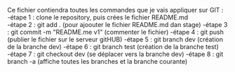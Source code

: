 Ce fichier contiendra toutes les commandes que je vais appliquer sur GIT : 
	-étape 1 :  clone le repository, puis crées le fichier README.md  
	-étape 2 : git add . (pour ajoouter le fichier README.md dan stage)
	-étape 3 : git commit -m "README.me v1" (commenter le fichier)
	-étape 4 : git push (publier le fichier sur le serveur gitHUB)
	-étape 5 : git branch dev (création de la branche dev)
	-étape 6 : git branch test (création de la branche test)
	-étape 7 : git checkout dev (se déplacer vers la branche dev)
	-étape 8 : git branch -a (affiche toutes les branches et la branche courante)
